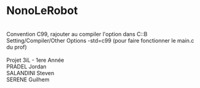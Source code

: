 # NonoLeRobot <br/>
<br/>
Convention C99, rajouter au compiler l'option dans C::B Setting/Compiler/Other Options -std=c99 (pour faire fonctionner le main.c du prof) <br/>
<br/>
Projet 3iL - 1ere Année <br/>
PRADEL Jordan <br/>
SALANDINI Steven <br/>
SERENE Guilhem <br/>
